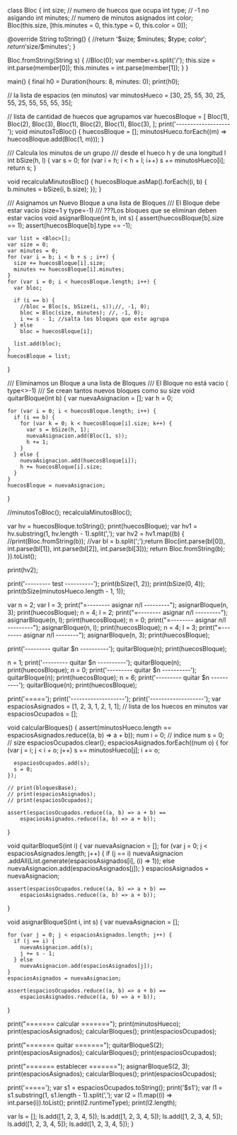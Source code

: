 class Bloc {
  int size; // numero de huecos que ocupa
  int type; // -1 no asigando
  int minutes; // numero de minutos asignados
  int color;
  Bloc(this.size, [this.minutes = 0, this.type = 0, this.color = 0]);

  @override
  String toString() {
    //return '$size; $minutes; $type; $color';
    return '$size/$minutes';
  }

  Bloc.fromString(String s) {
    //Bloc(0);
    var member=s.split('/');
    this.size = int.parse(member[0]);
    this.minutes = int.parse(member[1]);
  }
}

main() {
  final h0 = Duration(hours: 8, minutes: 0);
  print(h0);

  // la lista de espacios (en minutos)
  var minutosHueco = [30, 25, 55, 30, 25, 55, 25, 55, 55, 55, 35];

  // lista de cantidad de huecos que agrupamos
  var huecosBloque = [
    Bloc(1),
    Bloc(2),
    Bloc(3),
    Bloc(1),
    Bloc(2),
    Bloc(1),
    Bloc(3),
  ];
  print('-------------------');
  void minutosToBloc() {
    huecosBloque = [];
    minutosHueco.forEach((m) => huecosBloque.add(Bloc(1, m)));
  }

  /// Calcula los minutos de un grupo
  /// desde el hueco h y de una longitud l
  int bSize(h, l) {
    var s = 0;
    for (var i = h; i < h + l; i++) s += minutosHueco[i];
    return s;
  }

  void recalculaMinutosBloc() {
    huecosBloque.asMap().forEach((i, b) {
      b.minutes = bSize(i, b.size);
    });
  }

  /// Asignamos un Nuevo Bloque a una lista de Bloques
  /// El Bloque debe estar vacio (size=1 y type=-1)
  /// ???Los bloques que se eliminan deben estar vacíos
  void asignarBloque(int b, int s) {
    assert(huecosBloque[b].size == 1);
    assert(huecosBloque[b].type == -1);

    var list = <Bloc>[];
    var size = 0;
    var minutes = 0;
    for (var i = b; i < b + s ; i++) {
      size += huecosBloque[i].size;
      minutes += huecosBloque[i].minutes;
    }
    for (var i = 0; i < huecosBloque.length; i++) {
      var bloc;

      if (i == b) {
        //bloc = Bloc(s, bSize(i, s));//, -1, 0);
        bloc = Bloc(size, minutes); //, -1, 0);
        i += s - 1; //salta los bloques que este agrupa
      } else
        bloc = huecosBloque[i];

      list.add(bloc);
    }
    huecosBloque = list;
  }

  /// Eliminamos un Bloque a una lista de Bloques
  /// El Bloque no está vacio ( type<>-1)
  /// Se crean tantos nuevos bloques como su size
  void quitarBloque(int b) {
    var nuevaAsignacion = <Bloc>[];
    var h = 0;

    for (var i = 0; i < huecosBloque.length; i++) {
      if (i == b) {
        for (var k = 0; k < huecosBloque[i].size; k++) {
          var s = bSize(h, 1);
          nuevaAsignacion.add(Bloc(1, s));
          h += 1;
        }
      } else {
        nuevaAsignacion.add(huecosBloque[i]);
        h += huecosBloque[i].size;
      }
    }
    huecosBloque = nuevaAsignacion;
  }

  //minutosToBloc();
  recalculaMinutosBloc();

  var hv = huecosBloque.toString();
  print(huecosBloque);
  var hv1 = hv.substring(1, hv.length - 1).split(',');
  var hv2 = hv1.map((b) {
    //print(Bloc.fromString(b));
    //var bl = b.split(';');return Bloc(int.parse(bl[0]), int.parse(bl[1]), int.parse(bl[2]), int.parse(bl[3]));
    return Bloc.fromString(b);
  }).toList();

  print(hv2);

  print('--------- test ----------');
  print(bSize(1, 2));
  print(bSize(0, 4));
  print(bSize(minutosHueco.length - 1, 1));

  var n = 2;
  var l = 3;
  print("=-------- asignar $n/$l ---------");
  asignarBloque(n, 3);
  print(huecosBloque);
  n = 4;
  l = 2;
  print("=-------- asignar $n/$l ---------");
  asignarBloque(n, l);
  print(huecosBloque);
  n = 0;
  print("=-------- asignar $n/$l ---------");
  asignarBloque(n, l);
  print(huecosBloque);
  n = 4;
  l = 3;
  print("=-------- asignar $n/$l --------");
  asignarBloque(n, 3);
  print(huecosBloque);

  print('--------- quitar $n ----------');
  quitarBloque(n);
  print(huecosBloque);

  n = 1;
  print('--------- quitar $n ----------');
  quitarBloque(n);
  print(huecosBloque);
  n = 0;
  print('--------- quitar $n ----------');
  quitarBloque(n);
  print(huecosBloque);
  n = 6;
  print('--------- quitar $n ----------');
  quitarBloque(n);
  print(huecosBloque);

  print('=====');
  print('-------------------');
  print('-------------------');
  var espaciosAsignados = [1, 2, 3, 1, 2, 1, 1];
  // lista de los huecos en minutos
  var espaciosOcupados = <int>[];

  void calcularBloques() {
    assert(minutosHueco.length == espaciosAsignados.reduce((a, b) => a + b));
    num i = 0; // indice
    num s = 0; // size
    espaciosOcupados.clear();
    espaciosAsignados.forEach((num o) {
      for (var j = i; j < i + o; j++) s += minutosHueco[j];
      i += o;

      espaciosOcupados.add(s);
      s = 0;
    });

    // print(bloquesBase);
    // print(espaciosAsignados);
    // print(espaciosOcupados);

    assert(espaciosOcupados.reduce((a, b) => a + b) ==
        espaciosAsignados.reduce((a, b) => a + b));
  }

  void quitarBloqueS(int i) {
    var nuevaAsignacion = <int>[];
    for (var j = 0; j < espaciosAsignados.length; j++) {
      if (j == i)
        nuevaAsignacion
            .addAll(List<int>.generate(espaciosAsignados[i], (i) => 1));
      else
        nuevaAsignacion.add(espaciosAsignados[j]);
    }
    espaciosAsignados = nuevaAsignacion;

    assert(espaciosOcupados.reduce((a, b) => a + b) ==
        espaciosAsignados.reduce((a, b) => a + b));
  }

  void asignarBloqueS(int i, int s) {
    var nuevaAsignacion = <int>[];

    for (var j = 0; j < espaciosAsignados.length; j++) {
      if (j == i) {
        nuevaAsignacion.add(s);
        j += s - 1;
      } else
        nuevaAsignacion.add(espaciosAsignados[j]);
    }
    espaciosAsignados = nuevaAsignacion;

    assert(espaciosOcupados.reduce((a, b) => a + b) ==
        espaciosAsignados.reduce((a, b) => a + b));
  }

  print("======= calcular =======");
  print(minutosHueco);
  print(espaciosAsignados);
  calcularBloques();
  print(espaciosOcupados);

  print("======= quitar =======");
  quitarBloqueS(2);
  print(espaciosAsignados);
  calcularBloques();
  print(espaciosOcupados);

  print("======= establecer =======");
  asignarBloqueS(2, 3);
  print(espaciosAsignados);
  calcularBloques();
  print(espaciosOcupados);

  print('=====');
  var s1 = espaciosOcupados.toString();
  print('$s1');
  var l1 = s1.substring(1, s1.length - 1).split(',');
  var l2 = l1.map((i) => int.parse(i)).toList();
  print(l2.runtimeType);
  print(l2.length);

  var ls = [];
  ls.add([1, 2, 3, 4, 5]);
  ls.add([1, 2, 3, 4, 5]);
  ls.add([1, 2, 3, 4, 5]);
  ls.add([1, 2, 3, 4, 5]);
  ls.add([1, 2, 3, 4, 5]);
}
